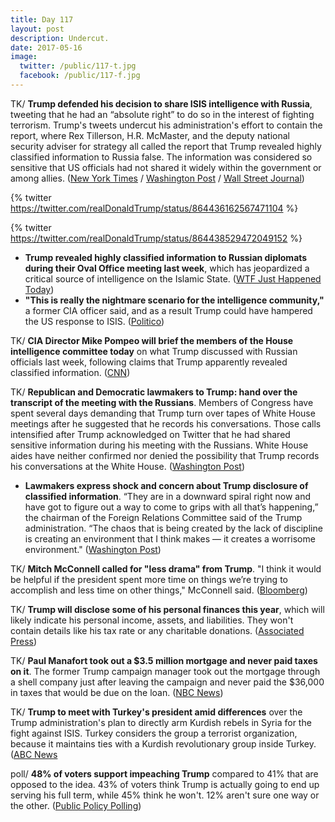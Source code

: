 ```yaml
---
title: Day 117
layout: post
description: Undercut.
date: 2017-05-16
image:
  twitter: /public/117-t.jpg
  facebook: /public/117-f.jpg
---
```


TK/ **Trump defended his decision to share ISIS intelligence with Russia**, tweeting that he had an “absolute right” to do so in the interest of fighting terrorism. Trump's tweets undercut his administration's effort to contain the report, where Rex Tillerson, H.R. McMaster, and the deputy national security adviser for strategy all called the report that Trump revealed highly classified information to Russia false. The information was considered so sensitive that US officials had not shared it widely within the government or among allies. ([New York Times](https://www.nytimes.com/2017/05/16/us/politics/trump-intelligence-russia-classified.html) / [Washington Post](https://www.washingtonpost.com/news/post-politics/wp/2017/05/16/trump-acknowledges-facts-shared-with-russian-envoys-during-white-house-meeting/) / [Wall Street Journal](https://www.wsj.com/articles/white-house-denies-trump-gave-classified-information-to-russian-officials-1494890345))

{% twitter https://twitter.com/realDonaldTrump/status/864436162567471104 %}

{% twitter https://twitter.com/realDonaldTrump/status/864438529472049152 %}

* **Trump revealed highly classified information to Russian diplomats during their Oval Office meeting last week**, which has jeopardized a critical source of intelligence on the Islamic State. ([WTF Just Happened Today](https://whatthefuckjusthappenedtoday.com/2017/05/15/Day-116/#1-trump-revealed-highly-classified-i))
* **"This is really the nightmare scenario for the intelligence community,"** a former CIA officer said, and as a result Trump could have hampered the US response to ISIS. ([Politico](http://www.politico.com/story/2017/05/15/trump-secrets-russia-isis-238421))

TK/ **CIA Director Mike Pompeo will brief the members of the House intelligence committee today** on what Trump discussed with Russian officials last week, following claims that Trump apparently revealed classified information. ([CNN](http://www.cnn.com/2017/05/16/politics/mike-pompeo-brief-house-intelligence/))

TK/ **Republican and Democratic lawmakers to Trump: hand over the transcript of the meeting with the Russians**. Members of Congress have spent several days demanding that Trump turn over tapes of White House meetings after he suggested that he records his conversations. Those calls intensified after Trump acknowledged on Twitter that he had shared sensitive information during his meeting with the Russians. White House aides have neither confirmed nor denied the possibility that Trump records his conversations at the White House. ([Washington Post](https://www.washingtonpost.com/powerpost/lawmakers-to-trump-turn-over-transcript-of-meeting-with-russians/2017/05/16/e9b6deb6-3a3d-11e7-9e48-c4f199710b69_story.html))

* **Lawmakers express shock and concern about Trump disclosure of classified information**. “They are in a downward spiral right now and have got to figure out a way to come to grips with all that’s happening,” the chairman of the Foreign Relations Committee said of the Trump administration. “The chaos that is being created by the lack of discipline is creating an environment that I think makes — it creates a worrisome environment." ([Washington Post](https://www.washingtonpost.com/powerpost/lawmakers-express-shock-and-concern-about-trump-disclosure-of-classified-information/2017/05/15/d0d6f8be-39b5-11e7-a058-ddbb23c75d82_story.html))

TK/ **Mitch McConnell called for "less drama" from Trump**. "I think it would be helpful if the president spent more time on things we’re trying to accomplish and less time on other things," McConnell said. ([Bloomberg](https://www.bloomberg.com/politics/articles/2017-05-16/mcconnell-calls-for-less-drama-from-donald-trump-s-white-house))

TK/ **Trump will disclose some of his personal finances this year**, which will likely indicate his personal income, assets, and liabilities. They won't contain details like his tax rate or any charitable donations. ([Associated Press](https://apnews.com/58c0bb3a347c45f8ba35c04ba4f96410))

TK/ **Paul Manafort took out a $3.5 million mortgage and never paid taxes on it**. The former Trump campaign manager took out the mortgage through a shell company just after leaving the campaign and never paid the $36,000 in taxes that would be due on the loan. ([NBC News](http://www.nbcnews.com/news/us-news/manafort-got-3-5m-mystery-mortgage-paid-no-tax-n759866))

TK/ **Trump to meet with Turkey's president amid differences** over the Trump administration's plan to directly arm Kurdish rebels in Syria for the fight against ISIS. Turkey considers the group a terrorist organization, because it maintains ties with a Kurdish revolutionary group inside Turkey. ([ABC News](http://abcnews.go.com/International/trump-meet-turkeys-president-amid-sharp-differences-tensions/story?id=47431917)

poll/ **48% of voters support impeaching Trump** compared to 41% that are opposed to the idea. 43% of voters think Trump is actually going to end up serving his full term, while 45% think he won't. 12% aren't sure one way or the other. ([Public Policy Polling](http://www.publicpolicypolling.com/main/2017/05/health-care-puts-house-in-play.html))